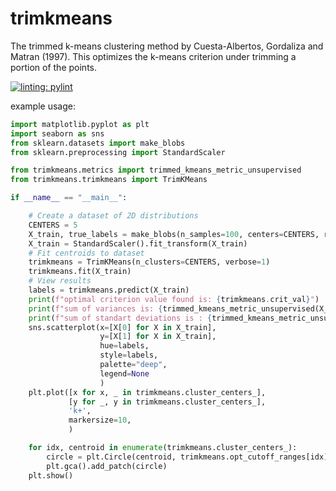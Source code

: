 # trimkmeans
The trimmed k-means clustering method by Cuesta-Albertos, Gordaliza and Matran (1997). This optimizes the k-means criterion under trimming a portion of the points.

[![linting: pylint](https://img.shields.io/badge/linting-pylint-yellowgreen)](https://github.com/PyCQA/pylint)

example usage:
```python
import matplotlib.pyplot as plt
import seaborn as sns
from sklearn.datasets import make_blobs
from sklearn.preprocessing import StandardScaler

from trimkmeans.metrics import trimmed_kmeans_metric_unsupervised
from trimkmeans.trimkmeans import TrimKMeans

if __name__ == "__main__":

    # Create a dataset of 2D distributions
    CENTERS = 5
    X_train, true_labels = make_blobs(n_samples=100, centers=CENTERS, random_state=42)
    X_train = StandardScaler().fit_transform(X_train)
    # Fit centroids to dataset
    trimkmeans = TrimKMeans(n_clusters=CENTERS, verbose=1)
    trimkmeans.fit(X_train)
    # View results
    labels = trimkmeans.predict(X_train)
    print(f"optimal criterion value found is: {trimkmeans.crit_val}")
    print(f"sum of variances is: {trimmed_kmeans_metric_unsupervised(X_train, labels, 'sv')}")
    print(f"sum of standart deviations is : {trimmed_kmeans_metric_unsupervised(X_train, labels, 'sed')}")
    sns.scatterplot(x=[X[0] for X in X_train],
                    y=[X[1] for X in X_train],
                    hue=labels,
                    style=labels,
                    palette="deep",
                    legend=None
                    )
    plt.plot([x for x, _ in trimkmeans.cluster_centers_],
             [y for _, y in trimkmeans.cluster_centers_],
             'k+',
             markersize=10,
             )

    for idx, centroid in enumerate(trimkmeans.cluster_centers_):
        circle = plt.Circle(centroid, trimkmeans.opt_cutoff_ranges[idx], fill=False, color='r')
        plt.gca().add_patch(circle)
    plt.show()

```
